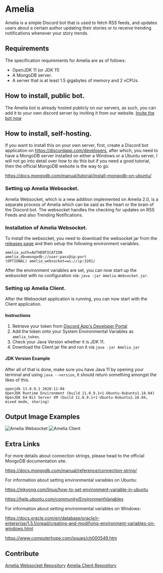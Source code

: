 # Amelia
Amelia is a simple Discord bot that is used to fetch RSS feeds, and updates users
about a certain author updating their stories or to receive trending notifications whenever your story trends.

## Requirements
The specification requirements for Amelia are as of follows:
- OpenJDK 11 (or JDK 11)
- A MongoDB server.
- A server that is at least 1.5 gigabytes of memory and 2 vCPUs.

## How to install, public bot.

The Amelia bot is already hosted publicly on our servers, as such, you can add it to your own
discord server by inviting it from our website. [Invite the bot now](https://discord.com/oauth2/authorize?client_id=786464598835986483&scope=bot&permissions=67488832)

## How to install, self-hosting.
If you want to install this on your own server, first, create a Discord bot application on https://discordapp.com/developers,
after which, you need to have a MongoDB server installed on either a Windows or a Ubuntu server, I will not go into detail
over how to do this but if you need a good tutorial, then the official MongoDB website is the way to go.

https://docs.mongodb.com/manual/tutorial/install-mongodb-on-ubuntu/

### Setting up Amelia Websocket.
Amelia Websocket, which is a new addition implemented on Amelia 2.0, is a separate process of Amelia which can be said as the heart or the brain
of the Discord bot. The websocket handles the checking for updates on RSS Feeds and also Trending Notifications.

### Installation of Amelia Websocket.
To install the websocket, you need to download the websocket jar from the [releases page](https://github.com/ManaNet/Amelia/releases) and then setup the following
environment variables.
```
amelia_auth=AUTHENTICATION
amelia_db=mongodb://user:pass@ip:port
(OPTIONAL) amelia_websocket=ws://ip:3201/
```

After the environment variables are set, you can now start up the websocket with no configuration via: `java -jar Amelia-Websocket.jar`.

### Setting up Amelia Client.
After the Websocket application is running, you can now start with the Client application.

#### Instructions
1. Retrieve your token from [Discord App's Developer Portal](https://discord.com/developers/)
2. Add the token onto your System Environmental Variables as `amelia_token`.
3. Check your Java Version whether it is JDK 11.
4. Download the Client jar file and run it via `java -jar Amelia.jar`

#### JDK Version Example
After all of that is done, make sure you have Java 11 by opening your terminal and using `java --version`, it should return something amongst the likes of this.
```
openjdk 11.0.9.1 2020-11-04
OpenJDK Runtime Environment (build 11.0.9.1+1-Ubuntu-0ubuntu1.18.04)
OpenJDK 64-Bit Server VM (build 11.0.9.1+1-Ubuntu-0ubuntu1.18.04, mixed mode, sharing)
```

## Output Image Examples
![Amelia Websocket](https://media.discordapp.net/attachments/733025925683347596/851566821521227826/unknown-66.png?width=1373&height=533)
![Amelia Client](https://media.discordapp.net/attachments/733025925683347596/851566821761089576/unknown-102.png)

## Extra Links
For more details about connection strings, please head to the official MongoDB documentation site.

https://docs.mongodb.com/manual/reference/connection-string/

For information about setting environmental variables on Ubuntu:

https://mkyong.com/linux/how-to-set-environment-variable-in-ubuntu

https://help.ubuntu.com/community/EnvironmentVariables

For information about setting environmental variables on Windows:

https://docs.oracle.com/en/database/oracle/r-enterprise/1.5.1/oread/creating-and-modifying-environment-variables-on-windows.html

https://www.computerhope.com/issues/ch000549.htm

## Contribute
[Amelia Websocket Repository](https://github.com/ManaNet/Amelia-Websocket)
[Amelia Client Repository](https://github.com/ManaNet/Amelia)

